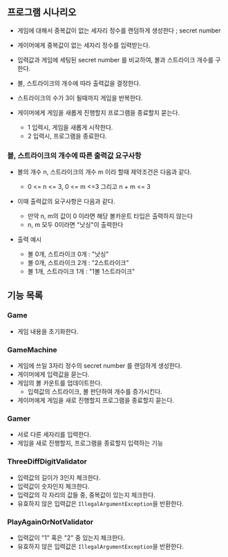 ## 프로그램 시나리오

- 게임에 대해서 중복값이 없는 세자리 정수를 랜덤하게 생성한다 ; secret number
- 게이머에게 중복값이 없는 세자리 정수를 입력받는다.

- 입력값과 게임에 세팅된 secret number 를 비교하여, 볼과 스트라이크 개수를 구한다.
- 볼, 스트라이크의 개수에 따라 출력값을 결정한다.
      
- 스트라이크의 수가 3이 될때까지 게임을 반복한다.

- 게이머에게 게임을 새롭게 진행할지 프로그램을 종료할지 묻는다.
  - 1 입력시, 게임을 새롭게 시작한다.
  - 2 입력시, 프로그램을 종료한다.
  
### 볼, 스트라이크의 개수에 따른 출력값 요구사항

- 볼의 개수 n, 스트라이크의 개수 m 이라 할때 제약조건은 다음과 같다.
    - 0 <= n <= 3, 0 <= m <=3 그리고 n + m <= 3
- 이때 출력값의 요구사항은 다음과 같다.
  - 만약 n, m의 값이 0 이라면 해당 볼카운트 타입은 출력하지 않는다
  - n, m 모두 0이라면 "낫싱"이 출력한다

- 출력 예시
    - 볼 0개, 스트라이크 0개 : "낫싱"
    - 볼 0개, 스트라이크 2개 : "2스트라이크"
    - 볼 1개, 스트라이크 1개 : "1볼 1스트라이크"
  
## 기능 목록

### Game

- 게임 내용을 초기화한다.

### GameMachine

- 게임에 쓰일 3자리 정수의 secret number 를 랜덤하게 생성한다.
- 게이머에게 입력값을 묻는다.
- 게임의 볼 카운트를 업데이트한다.
  - 입력값의 스트라이크, 볼 판단하여 개수를 증가시킨다.
- 게이머에게 게임을 새로 진행할지 프로그램을 종료할지 묻는다.

### Gamer

- 서로 다른 세자리를 입력한다.
- 게임을 새로 진행할지, 프로그램을 종료할지 입력하는 기능

### ThreeDiffDigitValidator

- 입력값의 길이가 3인지 체크한다.
- 입력값이 숫자인지 체크한다.
- 입력값의 각 자리의 값들 중, 중복값이 있는지 체크한다.
- 유효하지 않은 입력값은 `IllegalArgumentException`을 반환한다.

### PlayAgainOrNotValidator

- 입력값이 "1" 혹은 "2" 중 있는지 체크한다.
- 유효하지 않은 입력값은 `IllegalArgumentException`을 반환한다.

